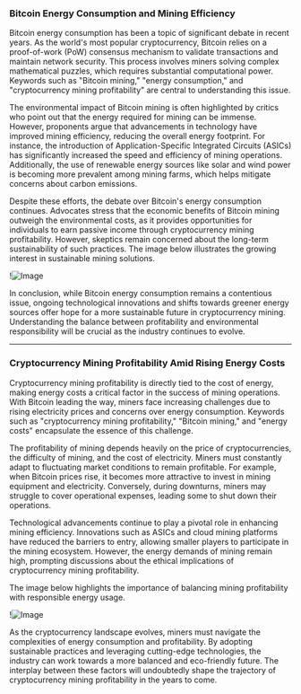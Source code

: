### Bitcoin Energy Consumption and Mining Efficiency

Bitcoin energy consumption has been a topic of significant debate in recent years. As the world's most popular cryptocurrency, Bitcoin relies on a proof-of-work (PoW) consensus mechanism to validate transactions and maintain network security. This process involves miners solving complex mathematical puzzles, which requires substantial computational power. Keywords such as "Bitcoin mining," "energy consumption," and "cryptocurrency mining profitability" are central to understanding this issue.

The environmental impact of Bitcoin mining is often highlighted by critics who point out that the energy required for mining can be immense. However, proponents argue that advancements in technology have improved mining efficiency, reducing the overall energy footprint. For instance, the introduction of Application-Specific Integrated Circuits (ASICs) has significantly increased the speed and efficiency of mining operations. Additionally, the use of renewable energy sources like solar and wind power is becoming more prevalent among mining farms, which helps mitigate concerns about carbon emissions.

Despite these efforts, the debate over Bitcoin's energy consumption continues. Advocates stress that the economic benefits of Bitcoin mining outweigh the environmental costs, as it provides opportunities for individuals to earn passive income through cryptocurrency mining profitability. However, skeptics remain concerned about the long-term sustainability of such practices. The image below illustrates the growing interest in sustainable mining solutions.

!![Image](https://github.com/user-attachments/assets/590b50a7-4459-4e76-8a31-559aed223621)

In conclusion, while Bitcoin energy consumption remains a contentious issue, ongoing technological innovations and shifts towards greener energy sources offer hope for a more sustainable future in cryptocurrency mining. Understanding the balance between profitability and environmental responsibility will be crucial as the industry continues to evolve.

---

### Cryptocurrency Mining Profitability Amid Rising Energy Costs

Cryptocurrency mining profitability is directly tied to the cost of energy, making energy costs a critical factor in the success of mining operations. With Bitcoin leading the way, miners face increasing challenges due to rising electricity prices and concerns over energy consumption. Keywords such as "cryptocurrency mining profitability," "Bitcoin mining," and "energy costs" encapsulate the essence of this challenge.

The profitability of mining depends heavily on the price of cryptocurrencies, the difficulty of mining, and the cost of electricity. Miners must constantly adapt to fluctuating market conditions to remain profitable. For example, when Bitcoin prices rise, it becomes more attractive to invest in mining equipment and electricity. Conversely, during downturns, miners may struggle to cover operational expenses, leading some to shut down their operations.

Technological advancements continue to play a pivotal role in enhancing mining efficiency. Innovations such as ASICs and cloud mining platforms have reduced the barriers to entry, allowing smaller players to participate in the mining ecosystem. However, the energy demands of mining remain high, prompting discussions about the ethical implications of cryptocurrency mining profitability.

The image below highlights the importance of balancing mining profitability with responsible energy usage.

!![Image](https://github.com/user-attachments/assets/590b50a7-4459-4e76-8a31-559aed223621)

As the cryptocurrency landscape evolves, miners must navigate the complexities of energy consumption and profitability. By adopting sustainable practices and leveraging cutting-edge technologies, the industry can work towards a more balanced and eco-friendly future. The interplay between these factors will undoubtedly shape the trajectory of cryptocurrency mining profitability in the years to come.